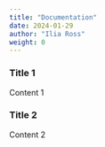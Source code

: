 ```yaml
---
title: "Documentation"
date: 2024-01-29
author: "Ilia Ross"
weight: 0
---
```


<!-- {{< docs-cards >}} -->
### Title 1
Content 1

### Title 2
Content 2